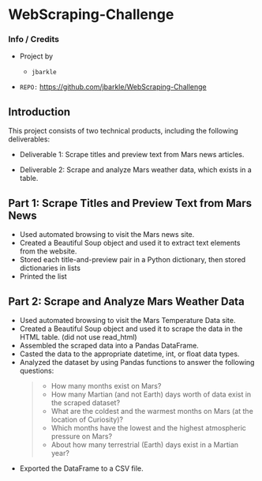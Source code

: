 # WebScraping-Challenge
### Info / Credits

- Project by 
    * `jbarkle` 

- `REPO:` https://github.com/jbarkle/WebScraping-Challenge

## Introduction

This project consists of two technical products, including the following deliverables:

- Deliverable 1: Scrape titles and preview text from Mars news articles.

- Deliverable 2: Scrape and analyze Mars weather data, which exists in a table.

## Part 1: Scrape Titles and Preview Text from Mars News

- Used automated browsing to visit the Mars news site.
- Created a Beautiful Soup object and used it to extract text elements from the website.
- Stored each title-and-preview pair in a Python dictionary, then stored dictionaries in lists
- Printed the list

## Part 2: Scrape and Analyze Mars Weather Data

- Used automated browsing to visit the Mars Temperature Data site.
- Created a Beautiful Soup object and used it to scrape the data in the HTML table. (did not use read_html)
- Assembled the scraped data into a Pandas DataFrame.
- Casted the data to the appropriate datetime, int, or float data types.
- Analyzed the dataset by using Pandas functions to answer the following questions:
    >- How many months exist on Mars?
    >- How many Martian (and not Earth) days worth of data exist in the scraped dataset?
    >- What are the coldest and the warmest months on Mars (at the location of Curiosity)?
    >- Which months have the lowest and the highest atmospheric pressure on Mars?
    >- About how many terrestrial (Earth) days exist in a Martian year?
- Exported the DataFrame to a CSV file.